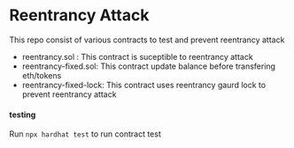 # Reentrancy Attack
This repo consist of various contracts to test and prevent reentrancy attack
- reentrancy.sol : This contract is suceptible to reentrancy attack
- reentrancy-fixed.sol: This contract update balance before transfering eth/tokens
- reentrancy-fixed-lock: This contract uses reentrancy gaurd lock to prevent reentrancy attack

#### testing
Run `npx hardhat test` to run contract test